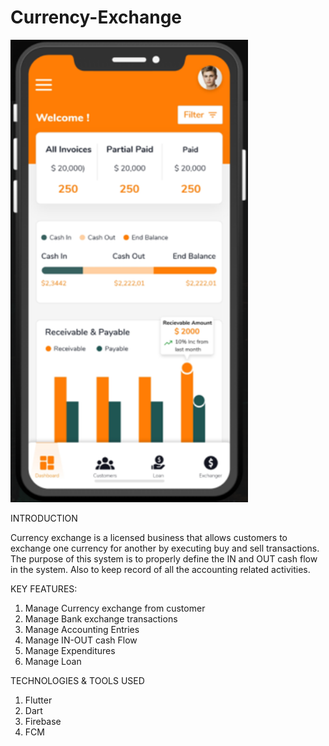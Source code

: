 # Currency-Exchange
<img src = "115.png" width ="380" />


INTRODUCTION

Currency exchange is a licensed business that allows customers to exchange one currency for another by executing buy and sell transactions. The purpose of this system is to properly define the IN and OUT cash flow in the system. Also to keep record of all the accounting related activities.

KEY FEATURES:

1. Manage Currency exchange from customer
2. Manage Bank exchange transactions
3. Manage Accounting Entries
4. Manage IN-OUT cash Flow
5. Manage Expenditures 
6. Manage Loan

TECHNOLOGIES & TOOLS USED

1. Flutter
2. Dart
3. Firebase
4. FCM
